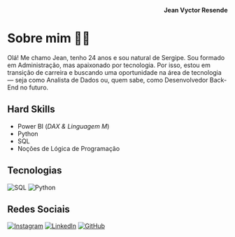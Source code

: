 <p align="right"><strong>Jean Vyctor Resende</strong></p>

# **Sobre mim 🙋‍♂️**

Olá! Me chamo Jean, tenho 24 anos e sou natural de Sergipe. Sou formado em Administração, mas apaixonado por tecnologia. Por isso, estou em transição de carreira e buscando uma oportunidade na área de tecnologia — seja como Analista de Dados ou, quem sabe, como Desenvolvedor Back-End no futuro.

## **Hard Skills**

- Power BI (_DAX & Linguagem M_)
- Python
- SQL
- Noções de Lógica de Programação

## **Tecnologias**

![SQL](https://img.shields.io/badge/SQL-000?style=for-the-badge&logo=postgresql)
![Python](https://img.shields.io/badge/Python-000?style=for-the-badge&logo=python)

## **Redes Sociais**

[![Instagram](https://img.shields.io/badge/Instagram-000?style=for-the-badge&logo=instagram)](https://www.instagram.com/jean_vyctor/)
[![LinkedIn](https://img.shields.io/badge/LinkedIn-000?style=for-the-badge&logo=linkedin)](https://www.linkedin.com/in/jean-vyctor-resende-574568197/)
[![GitHub](https://img.shields.io/badge/GitHub-000?style=for-the-badge&logo=github)](https://github.com/jeanvyctor)
